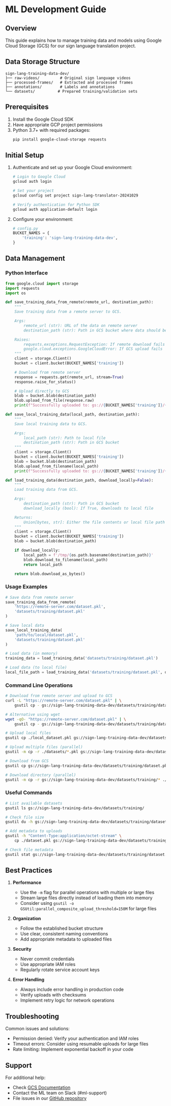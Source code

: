 # ML Development Guide

## Overview

This guide explains how to manage training data and models using Google Cloud Storage (GCS) for our sign language translation project.

## Data Storage Structure

```
sign-lang-training-data-dev/
├── raw-videos/         # Original sign language videos
├── processed-frames/   # Extracted and processed frames
├── annotations/        # Labels and annotations
└── datasets/          # Prepared training/validation sets

```

## Prerequisites

1. Install the Google Cloud SDK
2. Have appropriate GCP project permissions
3. Python 3.7+ with required packages:
   ```bash
   pip install google-cloud-storage requests
   ```

## Initial Setup

1. Authenticate and set up your Google Cloud environment:

   ```bash
   # Login to Google Cloud
   gcloud auth login

   # Set your project
   gcloud config set project sign-lang-translator-20241029

   # Verify authentication for Python SDK
   gcloud auth application-default login
   ```

2. Configure your environment:
   ```python
   # config.py
   BUCKET_NAMES = {
       'training': 'sign-lang-training-data-dev',
   }
   ```

## Data Management

### Python Interface

```python
from google.cloud import storage
import requests
import os

def save_training_data_from_remote(remote_url, destination_path):
    """
    Save training data from a remote server to GCS.

    Args:
        remote_url (str): URL of the data on remote server
        destination_path (str): Path in GCS bucket where data should be stored

    Raises:
        requests.exceptions.RequestException: If remote download fails
        google.cloud.exceptions.GoogleCloudError: If GCS upload fails
    """
    client = storage.Client()
    bucket = client.bucket(BUCKET_NAMES['training'])

    # Download from remote server
    response = requests.get(remote_url, stream=True)
    response.raise_for_status()

    # Upload directly to GCS
    blob = bucket.blob(destination_path)
    blob.upload_from_file(response.raw)
    print(f"Successfully uploaded to: gs://{BUCKET_NAMES['training']}/{destination_path}")

def save_local_training_data(local_path, destination_path):
    """
    Save local training data to GCS.

    Args:
        local_path (str): Path to local file
        destination_path (str): Path in GCS bucket
    """
    client = storage.Client()
    bucket = client.bucket(BUCKET_NAMES['training'])
    blob = bucket.blob(destination_path)
    blob.upload_from_filename(local_path)
    print(f"Successfully uploaded to: gs://{BUCKET_NAMES['training']}/{destination_path}")

def load_training_data(destination_path, download_locally=False):
    """
    Load training data from GCS.

    Args:
        destination_path (str): Path in GCS bucket
        download_locally (bool): If True, downloads to local file

    Returns:
        Union[bytes, str]: Either the file contents or local file path
    """
    client = storage.Client()
    bucket = client.bucket(BUCKET_NAMES['training'])
    blob = bucket.blob(destination_path)

    if download_locally:
        local_path = f'/tmp/{os.path.basename(destination_path)}'
        blob.download_to_filename(local_path)
        return local_path

    return blob.download_as_bytes()
```

### Usage Examples

```python
# Save data from remote server
save_training_data_from_remote(
    'https://remote-server.com/dataset.pkl',
    'datasets/training/dataset.pkl'
)

# Save local data
save_local_training_data(
    'path/to/local/dataset.pkl',
    'datasets/training/dataset.pkl'
)

# Load data (in memory)
training_data = load_training_data('datasets/training/dataset.pkl')

# Load data (to local file)
local_file_path = load_training_data('datasets/training/dataset.pkl', download_locally=True)
```

### Command Line Operations

```bash
# Download from remote server and upload to GCS
curl -L "https://remote-server.com/dataset.pkl" | \
    gsutil cp - gs://sign-lang-training-data-dev/datasets/training/dataset.pkl

# Alternative using wget
wget -qO- "https://remote-server.com/dataset.pkl" | \
    gsutil cp - gs://sign-lang-training-data-dev/datasets/training/dataset.pkl

# Upload local files
gsutil cp ./local_dataset.pkl gs://sign-lang-training-data-dev/datasets/training/dataset.pkl

# Upload multiple files (parallel)
gsutil -m cp -r ./datasets/*.pkl gs://sign-lang-training-data-dev/datasets/training/

# Download from GCS
gsutil cp gs://sign-lang-training-data-dev/datasets/training/dataset.pkl ./local_dataset.pkl

# Download directory (parallel)
gsutil -m cp -r gs://sign-lang-training-data-dev/datasets/training/* ./local_datasets/
```

### Useful Commands

```bash
# List available datasets
gsutil ls gs://sign-lang-training-data-dev/datasets/training/

# Check file size
gsutil du -h gs://sign-lang-training-data-dev/datasets/training/dataset.pkl

# Add metadata to uploads
gsutil -h "Content-Type:application/octet-stream" \
    cp ./dataset.pkl gs://sign-lang-training-data-dev/datasets/training/

# Check file metadata
gsutil stat gs://sign-lang-training-data-dev/datasets/training/dataset.pkl
```

## Best Practices

1. **Performance**

   - Use the `-m` flag for parallel operations with multiple or large files
   - Stream large files directly instead of loading them into memory
   - Consider using `gsutil -o GSUtil:parallel_composite_upload_threshold=150M` for large files

2. **Organization**

   - Follow the established bucket structure
   - Use clear, consistent naming conventions
   - Add appropriate metadata to uploaded files

3. **Security**

   - Never commit credentials
   - Use appropriate IAM roles
   - Regularly rotate service account keys

4. **Error Handling**
   - Always include error handling in production code
   - Verify uploads with checksums
   - Implement retry logic for network operations

## Troubleshooting

Common issues and solutions:

- Permission denied: Verify your authentication and IAM roles
- Timeout errors: Consider using resumable uploads for large files
- Rate limiting: Implement exponential backoff in your code

## Support

For additional help:

- Check [GCS Documentation](https://cloud.google.com/storage/docs)
- Contact the ML team on Slack (#ml-support)
- File issues in our [GitHub repository](https://github.com/your-org/project)
